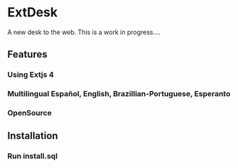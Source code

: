 ExtDesk
=============
A new desk to the web.
This is a work in progress....

Features
------------
### Using Extjs 4
### Multilingual Español, English, Brazillian-Portuguese, Esperanto
### OpenSource


Installation
-------------
### Run install.sql
